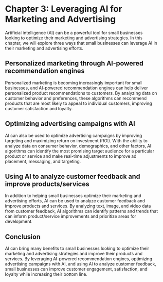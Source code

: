 Chapter 3: Leveraging AI for Marketing and Advertising
======================================================

Artificial intelligence (AI) can be a powerful tool for small businesses looking to optimize their marketing and advertising strategies. In this chapter, we will explore three ways that small businesses can leverage AI in their marketing and advertising efforts.

Personalized marketing through AI-powered recommendation engines
----------------------------------------------------------------

Personalized marketing is becoming increasingly important for small businesses, and AI-powered recommendation engines can help deliver personalized product recommendations to customers. By analyzing data on customer behavior and preferences, these algorithms can recommend products that are most likely to appeal to individual customers, improving customer satisfaction and loyalty.

Optimizing advertising campaigns with AI
----------------------------------------

AI can also be used to optimize advertising campaigns by improving targeting and maximizing return on investment (ROI). With the ability to analyze data on consumer behavior, demographics, and other factors, AI algorithms can identify the most promising target audience for a particular product or service and make real-time adjustments to improve ad placement, messaging, and targeting.

Using AI to analyze customer feedback and improve products/services
-------------------------------------------------------------------

In addition to helping small businesses optimize their marketing and advertising efforts, AI can be used to analyze customer feedback and improve products and services. By analyzing text, image, and video data from customer feedback, AI algorithms can identify patterns and trends that can inform product/service improvements and prioritize areas for development.

Conclusion
----------

AI can bring many benefits to small businesses looking to optimize their marketing and advertising strategies and improve their products and services. By leveraging AI-powered recommendation engines, optimizing advertising campaigns with AI, and using AI to analyze customer feedback, small businesses can improve customer engagement, satisfaction, and loyalty while increasing their bottom line.
